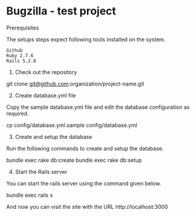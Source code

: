 # Bugzilla - test project

Prerequisites

The setups steps expect following tools installed on the system.

    Github
    Ruby 2.7.6
    Rails 5.2.8

1. Check out the repository

git clone git@github.com:organization/project-name.git

2. Create database.yml file

Copy the sample database.yml file and edit the database configuration as required.

cp config/database.yml.sample config/database.yml

3. Create and setup the database

Run the following commands to create and setup the database.

bundle exec rake db:create
bundle exec rake db:setup

4. Start the Rails server

You can start the rails server using the command given below.

bundle exec rails s

And now you can visit the site with the URL http://localhost:3000
